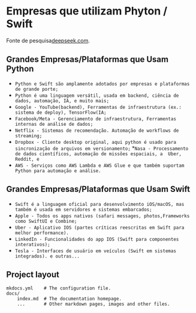 # Empresas que utilizam Phyton / Swift

Fonte de pesquisa[deepseek.com](https://chat.deepseek.com).

## Grandes Empresas/Plataformas que Usam Python

* `Python e Swift são amplamente adotados por empresas e plataformas de grande porte;`
* `Python é uma linguagem versátil, usada em backend, ciência de dados, automação, IA, e muito mais;`
* `Google - YouTube(backend), Ferramentas de infraestrutura (ex.: sistema de deploy), TensorFlow(IA;`
* `Facebook/Meta - Gerenciamento de infraestrutura, Ferramentas internas de análise de dados;`
* `Netflix - Sistemas de recomendação. Automação de workflows de streaming;`
* `Dropbox - Cliente desktop original, aqui python é usado para sincronização de arquivos em versionamento;`
*`Nasa - Processamento de dados científicos, automação de missões espaciais, a  Uber, Reddit, e`
* `AWS - Serviços como AWS Lambda e AWS Glue e que também suportam Python para automação e análise.`

## Grandes Empresas/Plataformas que Usam Swift

* `Swift é a linguagem oficial para desenvolvimento iOS/macOS, mas também é usada em servidores e sistemas embarcados;`
* `Apple - Todos os apps nativos (safari messages, photos,Frameworks como SwiftUI e Combine;`
* `Uber - Aplicativo IOS (partes críticas reescritas em Swift para melhor performance).`
* `LinkedIn - Funcionalidades do app IOS (Swift para componentes interativos);`
* `Tesla - Interfaces de usuário em veículos (Swift em sistemas integrados). e outras...`

## Project layout

    mkdocs.yml    # The configuration file.
    docs/
        index.md  # The documentation homepage.
        ...       # Other markdown pages, images and other files.
